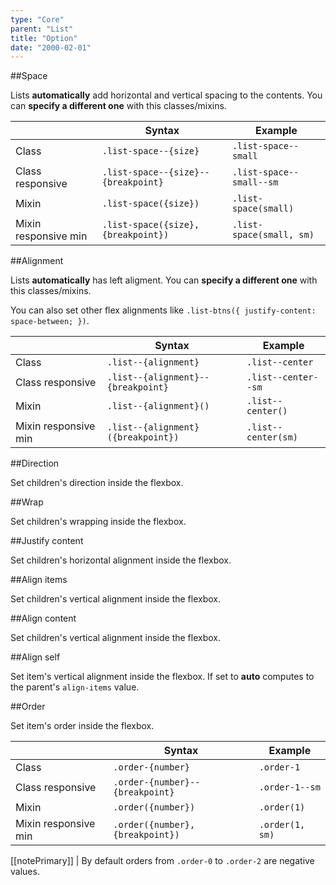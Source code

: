 ```yaml
---
type: "Core"
parent: "List"
title: "Option"
date: "2000-02-01"
---
```


##Space

Lists **automatically** add horizontal and vertical spacing to the contents. You can **specify a different one** with this classes/mixins.

<div class="table--scroll">

|                         | Syntax                                    | Example                       |
| ----------------------- | ----------------------------------------- | ----------------------------- |
| Class                   | `.list-space--{size}`                     | `.list-space--small`          |
| Class responsive        | `.list-space--{size}--{breakpoint}`        | `.list-space--small--sm`       |
| Mixin                   | `.list-space({size})`                     | `.list-space(small)`          |
| Mixin responsive min    | `.list-space({size}, {breakpoint})`       | `.list-space(small, sm)`      |

</div>

<demo>
  <demovanilla src="inline/core/list/space-none">
  </demovanilla>
  <demovanilla src="inline/core/list/space-tiny">
  </demovanilla>
  <demovanilla src="inline/core/list/space-small">
  </demovanilla>
  <demovanilla src="inline/core/list/space-medium">
  </demovanilla>
  <demovanilla src="inline/core/list/space-big">
  </demovanilla>
  <demovanilla src="inline/core/list/space-giant">
  </demovanilla>
  <demovanilla src="inline/core/list/space-huge">
  </demovanilla>
</demo>

##Alignment

Lists **automatically** has left aligment. You can **specify a different one** with this classes/mixins.

You can also set other flex alignments like `.list-btns({ justify-content: space-between; })`.

<div class="table--scroll">

|                         | Syntax                                    | Example                       |
| ----------------------- | ----------------------------------------- | ----------------------------- |
| Class                   | `.list--{alignment}`                      | `.list--center`               |
| Class responsive        | `.list--{alignment}--{breakpoint}`         | `.list--center--sm`            |
| Mixin                   | `.list--{alignment}()`                    | `.list--center()`             |
| Mixin responsive min    | `.list--{alignment}({breakpoint})`        | `.list--center(sm)`           |

</div>

<demo>
  <demovanilla src="inline/core/list/align-left">
  </demovanilla>
  <demovanilla src="inline/core/list/align-center">
  </demovanilla>
  <demovanilla src="inline/core/list/align-right">
  </demovanilla>
</demo>

##Direction

Set children's direction inside the flexbox.

<demo>
  <demovanilla src="inline/core/list/direction-row">
  </demovanilla>
  <demovanilla src="inline/core/list/direction-row-reverse">
  </demovanilla>
  <demovanilla src="inline/core/list/direction-column">
  </demovanilla>
  <demovanilla src="inline/core/list/direction-column-reverse">
  </demovanilla>
</demo>

##Wrap

Set children's wrapping inside the flexbox.

<demo>
  <demovanilla src="inline/core/list/wrap">
  </demovanilla>
  <demovanilla src="inline/core/list/wrap-reverse">
  </demovanilla>
  <demovanilla src="inline/core/list/nowrap">
  </demovanilla>
</demo>

##Justify content

Set children's horizontal alignment inside the flexbox.

<demo>
  <demovanilla src="inline/core/list/justify-start">
  </demovanilla>
  <demovanilla src="inline/core/list/justify-end">
  </demovanilla>
  <demovanilla src="inline/core/list/justify-center">
  </demovanilla>
  <demovanilla src="inline/core/list/justify-between">
  </demovanilla>
  <demovanilla src="inline/core/list/justify-around">
  </demovanilla>
  <demovanilla src="inline/core/list/justify-evenly">
  </demovanilla>
</demo>

##Align items

Set children's vertical alignment inside the flexbox.

<demo>
  <demovanilla src="inline/core/list/items-start">
  </demovanilla>
  <demovanilla src="inline/core/list/items-end">
  </demovanilla>
  <demovanilla src="inline/core/list/items-center">
  </demovanilla>
  <demovanilla src="inline/core/list/items-baseline">
  </demovanilla>
  <demovanilla src="inline/core/list/items-stretch">
  </demovanilla>
</demo>

##Align content

Set children's vertical alignment inside the flexbox.

<demo>
  <demovanilla src="inline/core/list/content-start">
  </demovanilla>
  <demovanilla src="inline/core/list/content-end">
  </demovanilla>
  <demovanilla src="inline/core/list/content-center">
  </demovanilla>
  <demovanilla src="inline/core/list/content-between">
  </demovanilla>
  <demovanilla src="inline/core/list/content-around">
  </demovanilla>
  <demovanilla src="inline/core/list/content-stretch">
  </demovanilla>
</demo>

##Align self

Set item's vertical alignment inside the flexbox.
If set to **auto** computes to the parent's `align-items` value.

<demo>
  <demovanilla src="inline/core/list/self-start">
  </demovanilla>
  <demovanilla src="inline/core/list/self-end">
  </demovanilla>
  <demovanilla src="inline/core/list/self-center">
  </demovanilla>
  <demovanilla src="inline/core/list/self-baseline">
  </demovanilla>
  <demovanilla src="inline/core/list/self-stretch">
  </demovanilla>
  <demovanilla src="inline/core/list/self-auto">
  </demovanilla>
</demo>

##Order

Set item's order inside the flexbox.

<div class="table--scroll">

|                         | Syntax                                    | Example                       |
| ----------------------- | ----------------------------------------- | ----------------------------- |
| Class                   | `.order-{number}`                        | `.order-1`                   |
| Class responsive        | `.order-{number}--{breakpoint}`           | `.order-1--sm`                |
| Mixin                   | `.order({number})`                        | `.order(1)`                   |
| Mixin responsive min    | `.order({number}, {breakpoint})`          | `.order(1, sm)`               |

</div>

[[notePrimary]]
| By default orders from `.order-0` to `.order-2` are negative values.

<demo>
  <demovanilla src="inline/core/list/order">
  </demovanilla>
</demo>
  
